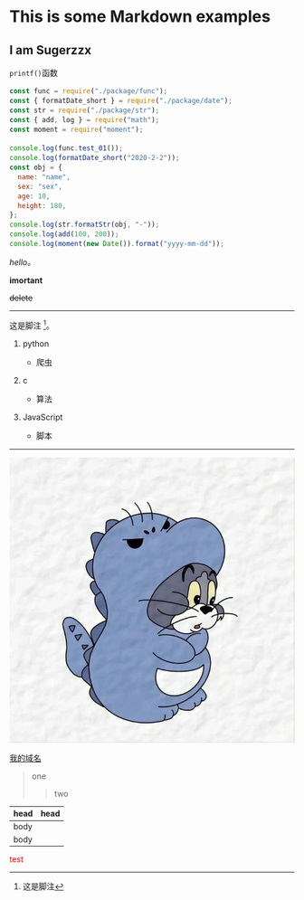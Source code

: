 <!-- 一些Markdown示例 -->

# This is some Markdown examples

## I am Sugerzzx

<!-- # TITLE -->

`printf()`函数

```js
const func = require("./package/func");
const { formatDate_short } = require("./package/date");
const str = require("./package/str");
const { add, log } = require("math");
const moment = require("moment");

console.log(func.test_01());
console.log(formatDate_short("2020-2-2"));
const obj = {
  name: "name",
  sex: "sex",
  age: 10,
  height: 180,
};
console.log(str.formatStr(obj, "-"));
console.log(add(100, 200));
console.log(moment(new Date()).format("yyyy-mm-dd"));
```

_hello。_

**imortant**

~~delete~~

---

这是脚注 [^脚注1]。

[^脚注1]: 这是脚注

1. python

   - 爬虫

2. c

   - 算法

3. JavaScript
   - 脚本

---

![pic of tom](./src/tomcat.jpg)

[我的域名](www.sugerzzx.top)

> one
>
> > two

| head | head |
| ---- | ---- |
| body |
| body |

<p style='color:red'>test</p>
